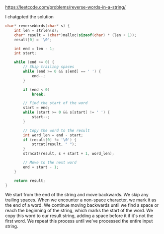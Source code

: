 https://leetcode.com/problems/reverse-words-in-a-string/

I chatgpted the solution
```C
char* reverseWords(char* s) {
    int len = strlen(s);
    char* result = (char*)malloc(sizeof(char) * (len + 1));
    result[0] = '\0';

    int end = len - 1;
    int start;

    while (end >= 0) {
        // Skip trailing spaces
        while (end >= 0 && s[end] == ' ') {
            end--;
        }

        if (end < 0)
            break;

        // Find the start of the word
        start = end;
        while (start >= 0 && s[start] != ' ') {
            start--;
        }

        // Copy the word to the result
        int word_len = end - start;
        if (result[0] != '\0') {
            strcat(result, " ");
        }
        strncat(result, s + start + 1, word_len);

        // Move to the next word
        end = start - 1;
    }

    return result;
}
```
We start from the end of the string and move backwards.
We skip any trailing spaces.
When we encounter a non-space character, we mark it as the end of a word.
We continue moving backwards until we find a space or reach the beginning of the string, which marks the start of the word.
We copy this word to our result string, adding a space before it if it's not the first word.
We repeat this process until we've processed the entire input string.